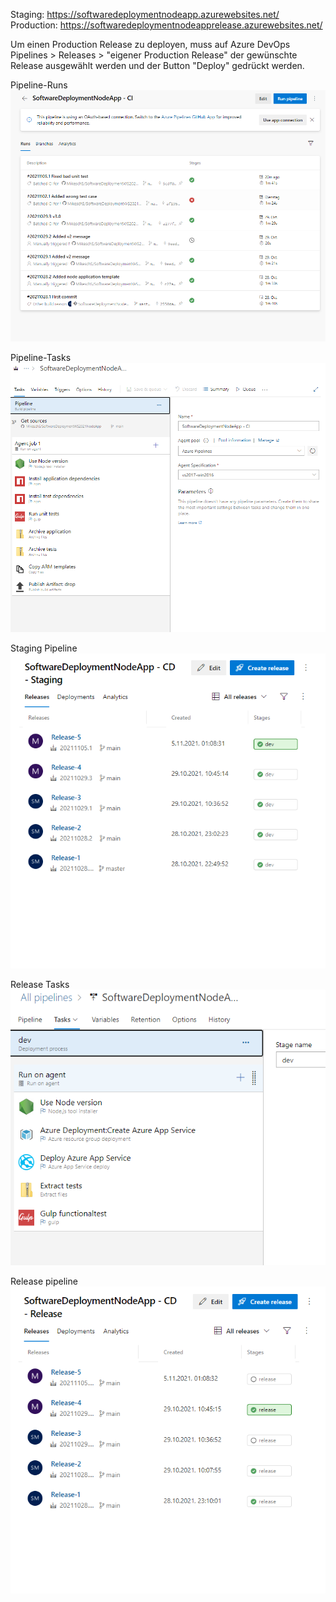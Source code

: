 Staging: https://softwaredeploymentnodeapp.azurewebsites.net/
Production: https://softwaredeploymentnodeapprelease.azurewebsites.net/

Um einen Production Release zu deployen, muss auf Azure DevOps Pipelines > Releases > "eigener Production Release" der gewünschte Release ausgewählt werden und der Button "Deploy" gedrückt werden.

Pipeline-Runs
![image info](images/pipeline-runs.png)

Pipeline-Tasks
![image info](images/pipeline-tasks.png)

Staging Pipeline
![image info](images/release-staging.png)

Release Tasks
![image info](images/release-tasks.png)

Release pipeline
![image info](images/release-production.png)

